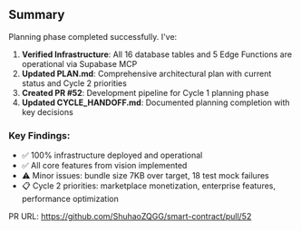 ## Summary

Planning phase completed successfully. I've:

1. **Verified Infrastructure**: All 16 database tables and 5 Edge Functions are operational via Supabase MCP
2. **Updated PLAN.md**: Comprehensive architectural plan with current status and Cycle 2 priorities
3. **Created PR #52**: Development pipeline for Cycle 1 planning phase
4. **Updated CYCLE_HANDOFF.md**: Documented planning completion with key decisions

### Key Findings:
- ✅ 100% infrastructure deployed and operational
- ✅ All core features from vision implemented
- ⚠️ Minor issues: bundle size 7KB over target, 18 test mock failures
- 📋 Cycle 2 priorities: marketplace monetization, enterprise features, performance optimization

PR URL: https://github.com/ShuhaoZQGG/smart-contract/pull/52
